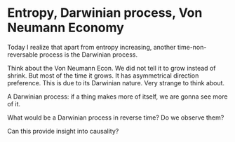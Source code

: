 # Entropy, Darwinian process, Von Neumann Economy

Today I realize that apart from entropy increasing, another time-non-reversable process is the Darwinian process. 

Think about the Von Neumann Econ. We did not tell it to grow instead of shrink. But most of the time it grows. It has asymmetrical direction preference. This is due to its Darwinian nature. Very strange to think about. 

A Darwinian process: if a thing makes more of itself, we are gonna see more of it. 

What would be a Darwinian process in reverse time? Do we observe them? 

Can this provide insight into causality? 
